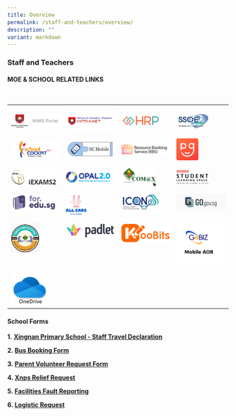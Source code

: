 ```yaml
---
title: Overview
permalink: /staff-and-teachers/overview/
description: ""
variant: markdown
---
```

### Staff and Teachers
#### MOE &amp; SCHOOL RELATED LINKS
   <br>   

<table class="MsoTableGrid" border="0" cellspacing="0" cellpadding="0" style="border-collapse:collapse;border:none;mso-yfti-tbllook:1184;mso-padding-alt:
 0cm 5.4pt 0cm 5.4pt;mso-border-insideh:none;mso-border-insidev:none"><tbody><tr style="mso-yfti-irow:0;mso-yfti-firstrow:yes;height:41.45pt"><td width="155" valign="middle" style="width:116.2pt;padding:0cm 5.4pt 0cm 5.4pt;
  height:41.45pt"><p class="MsoNormal" style="margin-bottom:0cm;line-height:normal"> <a href="https://idp.mims.moe.gov.sg/nidp/saml2/sso"><img src="/images/sat1.png" style="width:99%"></a> </p></td><td width="155" valign="middle" style="width:116.2pt;padding:0cm 5.4pt 0cm 5.4pt;
  height:41.45pt"><p class="MsoNormal" style="margin-bottom:0cm;line-height:normal"><a href="https://intranet.moe.gov.sg/"><img src="/images/sat2.png" style="width:100%"></a> 	</p></td><td width="155" valign="middle" style="width:116.25pt;padding:0cm 5.4pt 0cm 5.4pt;
  height:41.45pt"><p class="MsoNormal" style="margin-bottom:0cm;line-height:normal"><a href="https://www.hrp.gov.sg/hrp/#/"><img src="/images/sat3.png" style="width:80%"></a></p></td><td width="155" valign="middle" style="width:116.25pt;padding:0cm 5.4pt 0cm 5.4pt;
  height:41.45pt"><p class="MsoNormal" style="margin-bottom:0cm;line-height:normal"><a href="https://ssoe2.moe.edu.sg/"><img src="/images/sat4.png" style="width:65%"></a></p></td></tr><tr style="mso-yfti-irow:1;height:38.8pt"><td width="155" valign="middle" style="width:116.2pt;padding:0cm 5.4pt 0cm 5.4pt;
  height:38.8pt"><p class="MsoNormal" style="margin-bottom:0cm;line-height:normal"><a href="https://schoolcockpit.moe.gov.sg/"><img src="/images/sat5.png" style="width:99%"></a></p></td><td width="155" valign="middle" style="width:116.2pt;padding:0cm 5.4pt 0cm 5.4pt;
  height:38.8pt"><p class="MsoNormal" style="margin-bottom:0cm;line-height:normal"><a href="https://scmobile.moe.edu.sg/login"><img src="/images/sat6.png" style="width:100%"></a></p></td><td width="155" valign="middle" style="width:116.25pt;padding:0cm 5.4pt 0cm 5.4pt;
  height:38.8pt"><p class="MsoNormal" style="margin-bottom:0cm;line-height:normal"><a href="https://rbs.avero-tech.com/"><img src="/images/sat7.png" style="width:120%"></a></p></td><td width="155" valign="middle" style="width:116.25pt;padding:0cm 5.4pt 0cm 5.4pt;
  height:38.8pt"><p class="MsoNormal" style="margin-bottom:0cm;line-height:normal"><a href="https://pg.moe.edu.sg/"><img src="/images/sat8.png" style="width:45%"></a></p></td></tr><tr style="mso-yfti-irow:2;height:41.45pt"><td width="155" valign="middle" style="width:116.2pt;padding:0cm 5.4pt 0cm 5.4pt;
  height:41.45pt"><p class="MsoNormal" style="margin-bottom:0cm;line-height:normal"><a href="https://iexams.seab.gov.sg/"><img src="/images/sat9.png" style="width:95%"></a></p></td><td width="155" valign="middle" style="width:116.2pt;padding:0cm 5.4pt 0cm 5.4pt;
  height:41.45pt"><p class="MsoNormal" style="margin-bottom:0cm;line-height:normal"><a href="https://opal2.moe.edu.sg/"><img src="/images/sat10.png" style="width:90%"></a></p></td><td width="155" valign="middle" style="width:116.25pt;padding:0cm 5.4pt 0cm 5.4pt;
  height:41.45pt"><p class="MsoNormal" style="margin-bottom:0cm;line-height:normal"><a href="https://sites.google.com/moe.edu.sg/communication-channel-teachers/home?authuser=1"><img src="/images/sat11.png" style="width:75%"></a> </p></td><td width="155" valign="middle" style="width:116.25pt;padding:0cm 5.4pt 0cm 5.4pt;
  height:41.45pt"><p class="MsoNormal" style="margin-bottom:0cm;line-height:normal"><a href="https://vle.learning.moe.edu.sg/login"><img src="/images/sat12.png" style="width:65%"></a></p></td></tr><tr style="mso-yfti-irow:3;height:41.45pt"><td width="155" valign="top" style="width:116.2pt;padding:0cm 5.4pt 0cm 5.4pt;
  height:41.45pt"><p class="MsoNormal" style="margin-bottom:0cm;line-height:normal"><a href="https://for.edu.sg/#/"><img src="/images/sat13.png" style="width:95%"></a> </p></td><td width="155" valign="top" style="width:116.2pt;padding:0cm 5.4pt 0cm 5.4pt;
  height:41.45pt"><p class="MsoNormal" style="margin-bottom:0cm;line-height:normal"><a href="https://forms.moe.edu.sg/"><img src="/images/sat14.png" style="width:45%"></a></p></td><td width="155" valign="top" style="width:116.25pt;padding:0cm 5.4pt 0cm 5.4pt;
  height:41.45pt"><p class="MsoNormal" style="margin-bottom:0cm;line-height:normal"><a href="https://idp.mims.moe.gov.sg/nidp/saml2/sso"><img src="/images/iconlink.png" style="width:80%"></a></p></td><td width="155" valign="top" style="width:116.25pt;padding:0cm 5.4pt 0cm 5.4pt;
  height:41.45pt"><p class="MsoNormal" style="margin-bottom:0cm;line-height:normal"><a href="https://go.gov.sg/#/"><img src="/images/gogov.jpg" style="width:100%"></a></p></td></tr><tr style="mso-yfti-irow:4;mso-yfti-lastrow:yes;height:38.8pt"><td width="155" valign="top" style="width:116.2pt;padding:0cm 5.4pt 0cm 5.4pt;
  height:38.8pt"><p class="MsoNormal" style="margin-bottom:0cm;line-height:normal"><a href="https://sites.google.com/xnps.edu.sg/xnps-publications/home?pli=1&amp;authuser=1"><img src="/images/Publication.jpeg" style="width:60%"></a></p></td><td width="155" valign="top" style="width:116.2pt;padding:0cm 5.4pt 0cm 5.4pt;
  height:38.8pt"><p class="MsoNormal" style="margin-bottom:0cm;line-height:normal"><a href="https://xnps.padlet.org"><img src="/images/sat16.png" style="width:100%"></a></p></td><td width="155" valign="top" style="width:116.25pt;padding:0cm 5.4pt 0cm 5.4pt;
  height:38.8pt"><p class="MsoNormal" style="margin-bottom:0cm;line-height:normal"><a href="https://www.koobits.com/"><img src="/images/sat15.png" style="width:100%">	</a></p></td><td width="155" valign="top" style="width:116.25pt;padding:0cm 5.4pt 0cm 5.4pt;
  height:40pt"><p class="MsoNormal" style="margin-bottom:0cm;line-height:normal"><a href="https://www.gebiz.gov.sg/egov/"><img src="/images/gebiz%20mobile.png" style="width:100%"></a></p></td></tr><tr><td width="155" valign="top" style="width:116.25pt;padding:0cm 5.4pt 0cm 5.4pt;
  height:40pt"><p class="MsoNormal" style="margin-bottom:0cm;line-height:normal"><a href="https://onedrive.live.com/login/"><img src="/images/Our%20Staff/Staff%20Page%20Icon/m365.png" style="width:80%"></a></p></td></tr></tbody></table>


       

	
#### School Forms

**1.**&nbsp;**[Xingnan Primary School - Staff Travel Declaration](https://form.gov.sg/6642d3a1048abac439daaf13)**&nbsp;&nbsp;  

  **2.&nbsp;[Bus Booking Form](https://docs.google.com/forms/d/1qYdbi7NHF5L_oGCV2K5MqR5j0ttNFn9a0O-CJLoCg1E/viewform)**  

**3.&nbsp;[Parent Volunteer Request Form](https://goo.gl/forms/0FMptHySCjBxd0kI3)**

**4.&nbsp;[Xnps Relief Request](http://for.edu.sg/xnpsreliefrequest)**

**5.&nbsp;[Facilities Fault Reporting](https://form.gov.sg/6716e3a8552a6bd134e34aad)**

**6.&nbsp;[Logistic Request](https://form.gov.sg/677b38ce53af8180d88c916e)**

